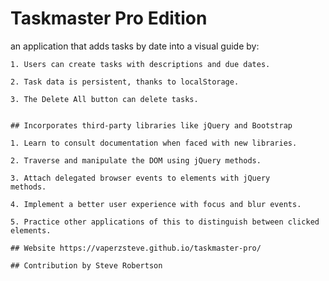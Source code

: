 # Taskmaster Pro Edition

an application that adds tasks by date into a visual guide by:

    1. Users can create tasks with descriptions and due dates.

    2. Task data is persistent, thanks to localStorage.

    3. The Delete All button can delete tasks.

    
    ## Incorporates third-party libraries like jQuery and Bootstrap

    1. Learn to consult documentation when faced with new libraries.

    2. Traverse and manipulate the DOM using jQuery methods.

    3. Attach delegated browser events to elements with jQuery      methods.

    4. Implement a better user experience with focus and blur events.

    5. Practice other applications of this to distinguish between clicked elements.

    ## Website https://vaperzsteve.github.io/taskmaster-pro/

    ## Contribution by Steve Robertson